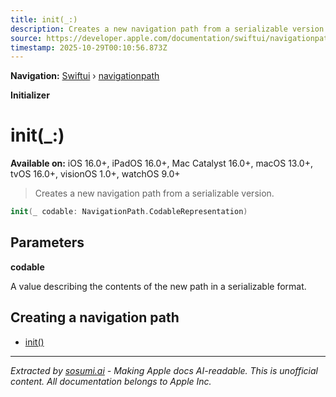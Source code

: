 ```yaml
---
title: init(_:)
description: Creates a new navigation path from a serializable version.
source: https://developer.apple.com/documentation/swiftui/navigationpath/init(_:)
timestamp: 2025-10-29T00:10:56.873Z
---
```


**Navigation:** [Swiftui](/documentation/swiftui) › [navigationpath](/documentation/swiftui/navigationpath)

**Initializer**

# init(_:)

**Available on:** iOS 16.0+, iPadOS 16.0+, Mac Catalyst 16.0+, macOS 13.0+, tvOS 16.0+, visionOS 1.0+, watchOS 9.0+

> Creates a new navigation path from a serializable version.

```swift
init(_ codable: NavigationPath.CodableRepresentation)
```

## Parameters

**codable**

A value describing the contents of the new path in a serializable format.



## Creating a navigation path

- [init()](/documentation/swiftui/navigationpath/init())

---

*Extracted by [sosumi.ai](https://sosumi.ai) - Making Apple docs AI-readable.*
*This is unofficial content. All documentation belongs to Apple Inc.*
